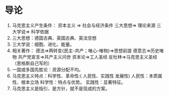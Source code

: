 # 导论
1. 马克思主义产生条件：
		资本主义 => 社会与经济条件
		三大思想=> 理论来源
		三大学说=> 科学依据
2. 三大思想：德国古典、英国古典、英法空想
3. 三大学说：细胞、进化、能量。
4. 相关著作：
		德法=>两转变{民主-共产；唯心-唯物}=>思想前提
		德意志=>历史唯物
		共产党宣言=>共产主义问世
		资本论=>工人圣经
		反杜林=>马克思主义圣经（恩格斯自己写的）
5. 一国或多国先胜论：资源分配不均。
6. 马克思主义特点：科学性、革命性:( 人民性、实践性 发展性)
		人民性：本质属性、根本立场
		科学性：特点与优势。
		实践性：显著特征。
7. 马克思主义是指引、是方针，就不是现成的方案。

